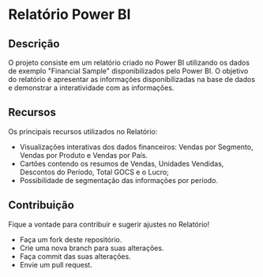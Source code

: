 # Relatório Power BI

## Descrição

O projeto consiste em um relatório criado no Power BI utilizando os dados de exemplo "Financial Sample" disponibilizados pelo Power BI.
O objetivo do relatório é apresentar as informações disponibilizadas na base de dados e demonstrar a interatividade com as informações.

## Recursos

Os principais recursos utilizados no Relatório:

- Visualizações interativas dos dados financeiros: Vendas por Segmento, Vendas por Produto e Vendas por País.
- Cartões contendo os resumos de Vendas, Unidades Vendidas, Descontos do Período, Total GOCS e o Lucro;
- Possibilidade de segmentação das informações por período.

## Contribuição

Fique a vontade para contribuir e sugerir ajustes no Relatório!

- Faça um fork deste repositório.
- Crie uma nova branch para suas alterações.
- Faça commit das suas alterações.
- Envie um pull request.

